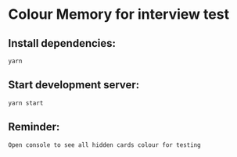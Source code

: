 # Colour Memory for interview test

## Install dependencies:
`yarn`

## Start development server:
`yarn start`

## Reminder:
`Open console to see all hidden cards colour for testing`
